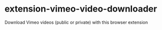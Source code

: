# extension-vimeo-video-downloader
Download Vimeo videos (public or private) with this browser extension
